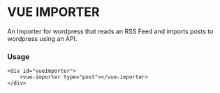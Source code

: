 # VUE IMPORTER
An Importer for wordpress that reads an RSS Feed and imports posts to wordpress using an API.

### Usage

```
<div id="vueImporter">
    <vue-importer type="post"></vue-importer>
</div>
```
